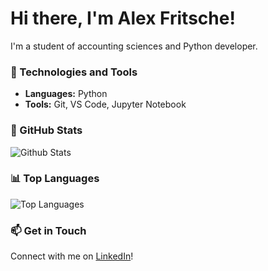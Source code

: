 # Hi there, I'm Alex Fritsche!

I'm a student of accounting sciences and Python developer.

### 🚀 Technologies and Tools

- **Languages:** Python
- **Tools:** Git, VS Code, Jupyter Notebook

### 🔭 GitHub Stats

![Github Stats](https://github-readme-stats.vercel.app/api?username=Alexpiltzz&show_icons=true&theme=default&count_private=true)

### 📊 Top Languages

![Top Languages](https://github-readme-stats.vercel.app/api/top-langs/?username=Alexpiltzz&layout=compact&theme=default)

### 📫 Get in Touch

Connect with me on [LinkedIn](https://www.linkedin.com/in/alex-fritsche/)!
